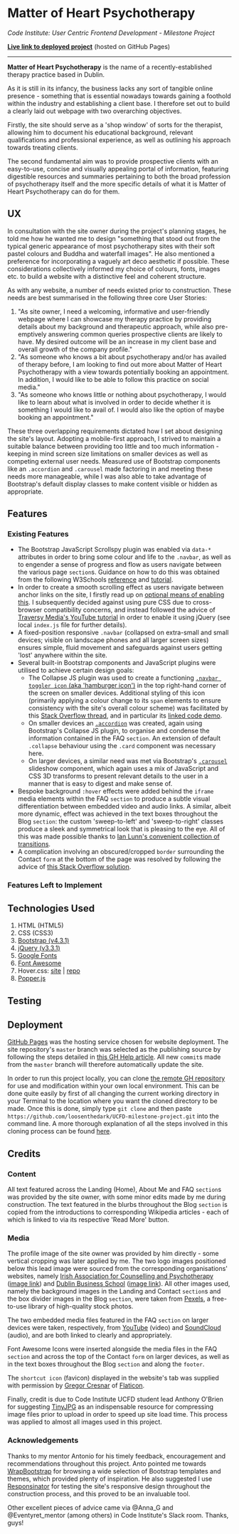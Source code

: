 # Matter of Heart Psychotherapy



*Code Institute: User Centric Frontend Development - Milestone Project*



**[Live link to deployed project](https://loosenthedark.github.io/UCFD-milestone-project/)** (hosted on GitHub Pages)



---



**Matter of Heart Psychotherapy** is the name of a recently-established therapy practice based in Dublin.

As it is still in its infancy, the business lacks any sort of tangible online presence - something that is essential nowadays towards gaining a foothold within the industry and establishing a client base. I therefore set out to build a clearly laid out webpage with two overarching objectives.

Firstly, the site should serve as a 'shop window' of sorts for the therapist, allowing him to document his educational background, relevant qualifications and professional experience, as well as outlining his approach towards treating clients.

The second fundamental aim was to provide prospective clients with an easy-to-use, concise and visually appealing portal of information, featuring digestible resources and summaries pertaining to both the broad profession of psychotherapy itself and the more specific details of what it is Matter of Heart Psychotherapy can do for them.

## UX

In consultation with the site owner during the project's planning stages, he told me how he wanted me to design "something that stood out from the typical generic appearance of most psychotherapy sites with their soft pastel colours and Buddha and waterfall images". He also mentioned a preference for incorporating a vaguely art deco aesthetic if possible. These considerations collectively informed my choice of colours, fonts, images etc. to build a website with a distinctive feel and coherent structure.

As with any website, a number of needs existed prior to construction. These needs are best summarised in the following three core User Stories:

1. "As site owner, I need a welcoming, informative and user-friendly webpage where I can showcase my therapy practice by providing details about my background and therapeutic approach, while also pre-emptively answering common queries prospective clients are likely to have. My desired outcome will be an increase in my client base and overall growth of the company profile."
2. "As someone who knows a bit about psychotherapy and/or has availed of therapy before, I am looking to find out more about Matter of Heart Psychotherapy with a view towards potentially booking an appointment. In addition, I would like to be able to follow this practice on social media."
3. "As someone who knows little or nothing about psychotherapy, I would like to learn about what is involved in order to decide whether it is something I would like to avail of. I would also like the option of maybe booking an appointment."

These three overlapping requirements dictated how I set about designing the site's layout. Adopting a mobile-first approach, I strived to maintain a suitable balance between providing too little and too much information - keeping in mind screen size limitations on smaller devices as well as competing external user needs. Measured use of Bootstrap components like an `.accordion` and `.carousel` made factoring in and meeting these needs more manageable, while I was also able to take advantage of Bootstrap's default display classes to make content visible or hidden as appropriate.

 
## Features

### Existing Features

+ The Bootstrap JavaScript Scrollspy plugin was enabled via `data-*` attributes in order to bring some colour and life to the `.navbar`, as well as to engender a sense of progress and flow as users navigate between the various page `section`s. Guidance on how to do this was obtained from the following W3Schools [reference](https://www.w3schools.com/bootstrap/bootstrap_ref_js_scrollspy.asp) and [tutorial](https://www.w3schools.com/bootstrap/bootstrap_scrollspy.asp).
+ In order to create a smooth scrolling effect as users navigate between anchor links on the site, I firstly read up on [optional means of enabling this](https://stackoverflow.com/questions/7717527/smooth-scrolling-when-clicking-an-anchor-link). I subsequently decided against using pure CSS due to cross-browser compatibility concerns, and instead followed the advice of [Traversy Media's YouTube tutorial](https://www.youtube.com/watch?v=y9nlfqT4s9s) in order to enable it using jQuery (see local `index.js` file for further details).
+ A fixed-position responsive `.navbar` (collapsed on extra-small and small devices; visible on landscape phones and all larger screen sizes) ensures simple, fluid movement and safeguards against users getting 'lost' anywhere within the site.
+ Several built-in Bootstrap components and JavaScript plugins were utilised to achieve certain design goals:
  + The Collapse JS plugin was used to create a functioning [`.navbar toggler icon` (aka 'hamburger icon')](https://getbootstrap.com/docs/4.0/components/navbar/#toggler) in the top right-hand corner of the screen on smaller devices. Additional styling of this icon (primarily applying a colour change to its `span` elements to ensure consistency with the site's overall colour scheme) was facilitated by this [Stack Overflow thread](https://stackoverflow.com/questions/42586729/bootstrap-4-change-hamburger-toggler-color), and in particular its [linked code demo](https://www.codeply.com/go/4FdZGlPMNV).
  + On smaller devices an [`.accordion`](https://getbootstrap.com/docs/4.0/components/collapse/#accordion-example) was created, again using Bootstrap's Collapse JS plugin, to organise and condense the information contained in the FAQ `section`. An extension of default `.collapse` behaviour using the `.card` component was necessary here.
  + On larger devices, a similar need was met via Bootstrap's [`.carousel`](https://getbootstrap.com/docs/4.0/components/carousel/) slideshow component, which again uses a mix of JavaScript and CSS 3D transforms to present relevant details to the user in a manner that is easy to digest and make sense of.
+ Bespoke background `:hover` effects were added behind the `iframe` media elements within the FAQ `section` to produce a subtle visual differentiation between embedded video and audio links. A similar, albeit more dynamic, effect was achieved in the text boxes throughout the Blog `section`: the custom 'sweep-to-left' and 'sweep-to-right' classes produce a sleek and symmetrical look that is pleasing to the eye. All of this was made possible thanks to [Ian Lunn's convenient collection of transitions](http://ianlunn.github.io/Hover/).
+ A complication involving an obscured/cropped `border` surrounding the Contact `form` at the bottom of the page was resolved by following the advice of [this Stack Overflow solution](https://stackoverflow.com/questions/6312067/border-radius-background-color-cropped-border).

### Features Left to Implement



## Technologies Used

1. HTML (HTML5)
2. CSS (CSS3)
3. [Bootstrap (v4.3.1)](https://getbootstrap.com/)
4. [jQuery (v3.3.1)](https://jquery.com/)
5. [Google Fonts](https://fonts.google.com/)
6. [Font Awesome](https://fontawesome.com/)
7. Hover.css: [site](http://ianlunn.github.io/Hover/) | [repo](https://github.com/IanLunn/Hover)
8. [Popper.js](https://popper.js.org/)

## Testing



## Deployment

[GitHub Pages](https://pages.github.com/) was the hosting service chosen for website deployment. The site repository's `master` branch was selected as the publishing source by following the steps detailed in [this GH Help article](https://help.github.com/en/articles/configuring-a-publishing-source-for-github-pages). All new `commit`s made from the `master` branch will therefore automatically update the site.


In order to run this project locally, you can clone [the remote GH repository](https://github.com/loosenthedark/UCFD-milestone-project) for use and modification within your own local environment. This can be done quite easily by first of all changing the current working directory in your Terminal to the location where you want the cloned directory to be made. Once this is done, simply type `git clone` and then paste `https://github.com/loosenthedark/UCFD-milestone-project.git` into the command line. A more thorough explanation of all the steps involved in this cloning process can be found [here](https://help.github.com/en/articles/cloning-a-repository).

## Credits

### Content

All text featured across the Landing (Home), About Me and FAQ `section`s was provided by the site owner, with some minor edits made by me during construction. The text featured in the blurbs throughout the Blog `section` is copied from the introductions to corresponding Wikipedia articles - each of which is linked to via its respective 'Read More' button.

### Media

The profile image of the site owner was provided by him directly - some vertical cropping was later applied by me. The two logo images positioned below this lead image were sourced from the corresponding organisations' websites, namely [Irish Association for Counselling and Psychotherapy](https://www.iacp.ie/) ([image link](https://www.iacp.ie/images/logo.png)) and [Dublin Business School](https://www.dbs.ie/) ([image link](https://www.dbs.ie/images/default-source/logos/dbs-logo-2019-small.png)).
All other images used, namely the background images in the Landing and Contact `section`s and the box divider images in the Blog `section`, were taken from [Pexels](https://www.pexels.com/), a free-to-use library of high-quality stock photos.


The two embedded media files featured in the FAQ `section` on larger devices were taken, respectively, from [YouTube](https://www.youtube.com/watch?v=g-i6QMvIAA0) (video) and [SoundCloud](https://soundcloud.com/user-685330905/what-is-psychotherapy) (audio), and are both linked to clearly and appropriately.


Font Awesome Icons were inserted alongside the media files in the FAQ `section` and across the top of the Contact `form` on larger devices, as well as in the text boxes throughout the Blog `section` and along the `footer`.


The `shortcut icon` (favicon) displayed in the website's tab was supplied with permission by [Gregor Cresnar](https://www.flaticon.com/authors/gregor-cresnar) of [Flaticon](https://www.flaticon.com/).


Finally, credit is due to Code Institute UCFD student lead Anthony O'Brien for suggesting [TinyJPG](https://tinyjpg.com/) as an indispensable resource for compressing image files prior to upload in order to speed up site load time. This process was applied to almost all images used in this project.


### Acknowledgements

Thanks to my mentor Antonio for his timely feedback, encouragement and recommendations throughout this project. Anto pointed me towards [WrapBootstrap](https://wrapbootstrap.com/) for browsing a wide selection of Bootstrap templates and themes, which provided plenty of inspiration. He also suggested I use [Responsinator](https://www.responsinator.com/) for testing the site's responsive design throughout the construction process, and this proved to be an invaluable tool.


Other excellent pieces of advice came via @Anna_G and @Eventyret_mentor (among others) in Code Institute's Slack room. Thanks, guys!
